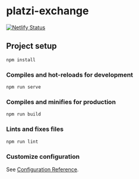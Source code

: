 # platzi-exchange

[![Netlify Status](https://api.netlify.com/api/v1/badges/b1ee8cfa-6287-4beb-ac06-960ca268201e/deploy-status)](https://app.netlify.com/sites/exchange-coin-vue/deploys)

## Project setup
```
npm install
```

### Compiles and hot-reloads for development
```
npm run serve
```

### Compiles and minifies for production
```
npm run build
```

### Lints and fixes files
```
npm run lint
```

### Customize configuration
See [Configuration Reference](https://cli.vuejs.org/config/).
